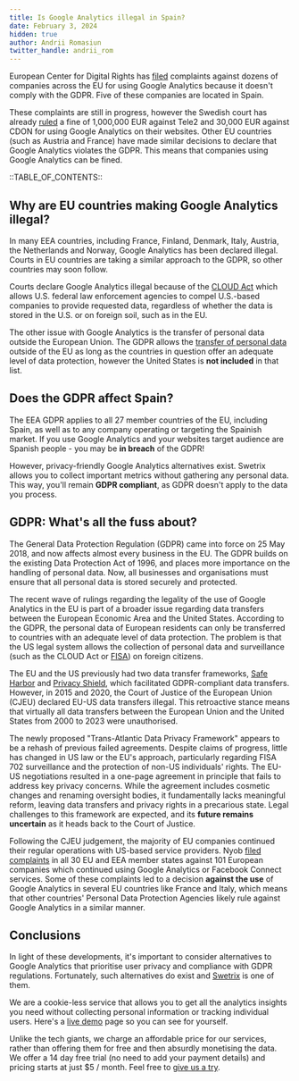 ```yaml
---
title: Is Google Analytics illegal in Spain?
date: February 3, 2024
hidden: true
author: Andrii Romasiun
twitter_handle: andrii_rom
---
```


European Center for Digital Rights has [filed](https://noyb.eu/en/101-complaints-eu-us-transfers-filed) complaints against dozens of companies across the EU for using Google Analytics because it doesn't comply with the GDPR. Five of these companies are located in Spain.

These complaints are still in progress, however the Swedish court has already [ruled](https://noyb.eu/en/noyb-win-first-major-fine-eu-1-million-using-google-analytics) a fine of 1,000,000 EUR against Tele2 and 30,000 EUR against CDON for using Google Analytics on their websites.
Other EU countries (such as Austria and France) have made similar decisions to declare that Google Analytics violates the GDPR. This means that companies using Google Analytics can be fined.

::TABLE_OF_CONTENTS::

## Why are EU countries making Google Analytics illegal?

In many EEA countries, including France, Finland, Denmark, Italy, Austria, the Netherlands and Norway, Google Analytics has been declared illegal. Courts in EU countries are taking a similar approach to the GDPR, so other countries may soon follow.

Courts declare Google Analytics illegal because of the [CLOUD Act](https://en.wikipedia.org/wiki/CLOUD_Act) which allows U.S. federal law enforcement agencies to compel U.S.-based companies to provide requested data, regardless of whether the data is stored in the U.S. or on foreign soil, such as in the EU.

The other issue with Google Analytics is the transfer of personal data outside the European Union. The GDPR allows the [transfer of personal data](https://gdpr-info.eu/issues/third-countries/) outside of the EU as long as the countries in question offer an adequate level of data protection, however the United States is <b>not included</b> in that list.

## Does the GDPR affect Spain?

The EEA GDPR applies to all 27 member countries of the EU, including Spain, as well as to any company operating or targeting the Spainish market.
If you use Google Analytics and your websites target audience are Spanish people - you may be <b>in breach</b> of the GDPR!

However, privacy-friendly Google Analytics alternatives exist. Swetrix allows you to collect important metrics without gathering any personal data. This way, you'll remain <b>GDPR compliant</b>, as GDPR doesn't apply to the data you process.

## GDPR: What's all the fuss about?

The General Data Protection Regulation (GDPR) came into force on 25 May 2018, and now affects almost every business in the EU. The GDPR builds on the existing Data Protection Act of 1996, and places more importance on the handling of personal data. Now, all businesses and organisations must ensure that all personal data is stored securely and protected.

The recent wave of rulings regarding the legality of the use of Google Analytics in the EU is part of a broader issue regarding data transfers between the European Economic Area and the United States. According to the GDPR, the personal data of European residents can only be transferred to countries with an adequate level of data protection. The problem is that the US legal system allows the collection of personal data and surveillance (such as the CLOUD Act or [FISA](https://en.wikipedia.org/wiki/Foreign_Intelligence_Surveillance_Act)) on foreign citizens.

The EU and the US previously had two data transfer frameworks, [Safe Harbor](https://en.wikipedia.org/wiki/International_Safe_Harbor_Privacy_Principles) and [Privacy Shield](https://en.wikipedia.org/wiki/EU%E2%80%93US_Privacy_Shield), which facilitated GDPR-compliant data transfers. However, in 2015 and 2020, the Court of Justice of the European Union (CJEU) declared EU-US data transfers illegal. This retroactive stance means that virtually all data transfers between the European Union and the United States from 2000 to 2023 were unauthorised.

The newly proposed "Trans-Atlantic Data Privacy Framework" appears to be a rehash of previous failed agreements. Despite claims of progress, little has changed in US law or the EU's approach, particularly regarding FISA 702 surveillance and the protection of non-US individuals' rights. The EU-US negotiations resulted in a one-page agreement in principle that fails to address key privacy concerns. While the agreement includes cosmetic changes and renaming oversight bodies, it fundamentally lacks meaningful reform, leaving data transfers and privacy rights in a precarious state. Legal challenges to this framework are expected, and its <b>future remains uncertain</b> as it heads back to the Court of Justice.

Following the CJEU judgement, the majority of EU companies continued their regular operations with US-based service providers. Nyob [filed complaints](https://noyb.eu/en/101-complaints-eu-us-transfers-filed) in all 30 EU and EEA member states against 101 European companies which continued using Google Analytics or Facebook Connect services. Some of these complaints led to a decision <b>against the use</b> of Google Analytics in several EU countries like France and Italy, which means that other countries' Personal Data Protection Agencies likely rule against Google Analytics in a similar manner.

## Conclusions

In light of these developments, it's important to consider alternatives to Google Analytics that prioritise user privacy and compliance with GDPR regulations. Fortunately, such alternatives do exist and [Swetrix](https://swetrix.com) is one of them.

We are a cookie-less service that allows you to get all the analytics insights you need without collecting personal information or tracking individual users. Here's a [live demo](https://swetrix.com/projects/STEzHcB1rALV) page so you can see for yourself.

Unlike the tech giants, we charge an affordable price for our services, rather than offering them for free and then absurdly monetising the data. We offer a 14 day free trial (no need to add your payment details) and pricing starts at just $5 / month. Feel free to [give us a try](https://swetrix.com/signup).
